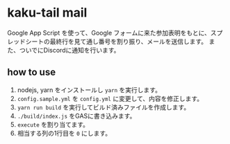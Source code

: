 # kaku-tail mail

Google App Script を使って、Google フォームに来た参加表明をもとに、スプレッドシートの最終行を見て通し番号を割り振り、メールを送信します。
また、ついでにDiscordに通知を行います。

## how to use

1. nodejs, yarn をインストールし `yarn` を実行します。
2. `config.sample.yml` を `config.yml` に変更して、内容を修正します。
3. `yarn run build` を実行してビルド済みファイルを作成します。
4. `./build/index.js` をGASに書き込みます。
5. `execute` を割り当てます。
6. 相当する列の1行目を `0` にします。
